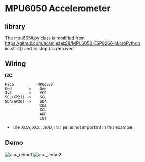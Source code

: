 # MPU6050 Accelerometer

## library
The mpu6050.py class is modified from https://github.com/adamjezek98/MPU6050-ESP8266-MicroPython 
iic.start() and iic.stop() is removed  

## Wiring
**I2C**:  
```
Pico           MPU6050    
Gnd       ->    Gnd  
3v3       ->    VCC  
SCL(GP21) ->    SCL  
SDA(GP20) ->    SDA  
                XDA
                XCL
                ADD
                INT
```
- The XDA, XCL, ADD, INT pin is not important in this example.

## Demo
![acc_demo1](https://user-images.githubusercontent.com/28807825/108596551-c15dd800-73c0-11eb-9df0-ee397ff55341.jpg)
![acc_demo2](https://user-images.githubusercontent.com/28807825/108596501-6d52f380-73c0-11eb-9e95-577cb690d548.jpg)

